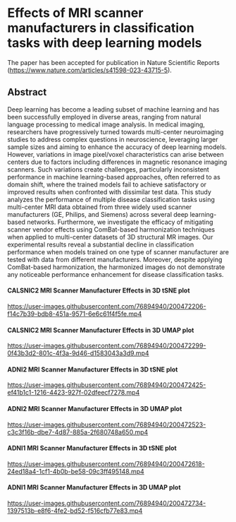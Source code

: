 # Effects of MRI scanner manufacturers in classification tasks with deep learning models
The paper has been accepted for publication in Nature Scientific Reports (https://www.nature.com/articles/s41598-023-43715-5).  

## Abstract
Deep learning has become a leading subset of machine learning and has been successfully employed in diverse areas, ranging from natural language processing to medical image analysis. In medical imaging, researchers have progressively turned towards multi-center neuroimaging studies to address complex questions in neuroscience, leveraging larger sample sizes and aiming to enhance the accuracy of deep learning models. However, variations in image pixel/voxel characteristics can arise between centers due to factors including differences in magnetic resonance imaging scanners. Such variations create challenges, particularly inconsistent performance in machine learning-based approaches, often referred to as domain shift, where the trained models fail to achieve satisfactory or improved results when confronted with dissimilar test data. This study analyzes the performance of multiple disease classification tasks using multi-center MRI data obtained from three widely used scanner manufacturers (GE, Philips, and Siemens) across several deep learning-based networks. Furthermore, we investigate the efficacy of mitigating scanner vendor effects using ComBat-based harmonization techniques when applied to multi-center datasets of 3D structural MR images. Our experimental results reveal a substantial decline in classification performance when models trained on one type of scanner manufacturer are tested with data from different manufacturers. Moreover, despite applying ComBat-based harmonization, the harmonized images do not demonstrate any noticeable performance enhancement for disease classification tasks.

#### CALSNIC2 MRI Scanner Manufacturer Effects in 3D tSNE plot



https://user-images.githubusercontent.com/76894940/200472206-f14c7b39-bdb8-451a-9571-6e6c61f4f5fe.mp4



#### CALSNIC2 MRI Scanner Manufacturer Effects in 3D UMAP plot


https://user-images.githubusercontent.com/76894940/200472299-0f43b3d2-801c-4f3a-9d46-d1583043a3d9.mp4





#### ADNI2 MRI Scanner Manufacturer Effects in 3D tSNE plot



https://user-images.githubusercontent.com/76894940/200472425-ef41b1c1-1216-4423-927f-02dfeecf7278.mp4



#### ADNI2 MRI Scanner Manufacturer Effects in 3D UMAP plot



https://user-images.githubusercontent.com/76894940/200472523-c3c3f16b-dbe7-4d87-885a-2f680748a650.mp4





#### ADNI1 MRI Scanner Manufacturer Effects in 3D tSNE plot



https://user-images.githubusercontent.com/76894940/200472618-24ed18a4-1cf1-4b0b-be58-09c3ff495148.mp4



#### ADNI1 MRI Scanner Manufacturer Effects in 3D UMAP plot


https://user-images.githubusercontent.com/76894940/200472734-1397513b-e8f6-4fe2-bd52-f516cfb77e83.mp4


